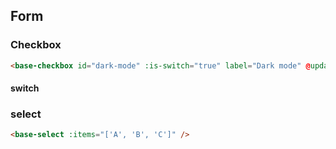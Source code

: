 ## Form
### Checkbox
```html
<base-checkbox id="dark-mode" :is-switch="true" label="Dark mode" @update:initial="toggleDarkMode" />
```

#### switch

### select

```html
<base-select :items="['A', 'B', 'C']" />
```
